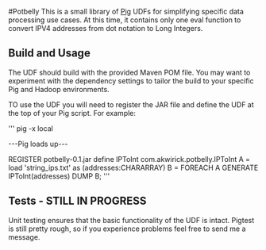 
#Potbelly
This is a small library of [Pig](http://pig.apache.org/) UDFs for simplifying specific data processing use cases.  At this time, it contains only one eval function to convert IPV4 addresses from dot notation to Long Integers.

## Build and Usage
The UDF should build with the provided Maven POM file.  You may want to experiment with the dependency settings to tailor the build to your specific Pig and Hadoop environments.  

TO use the UDF you will need to register the JAR file and define the UDF at the top of your Pig script.  For example:

'''
pig -x local

---Pig loads up---

REGISTER potbelly-0.1.jar
define IPToInt com.akwirick.potbelly.IPToInt
A = load 'string_ips.txt' as (addresses:CHARARRAY)
B = FOREACH A GENERATE IPToInt(addresses)
DUMP B;
'''

## Tests - STILL IN PROGRESS
Unit testing ensures that the basic functionality of the UDF is intact.  Pigtest is still pretty rough, so if you experience problems feel free to send me a message.

